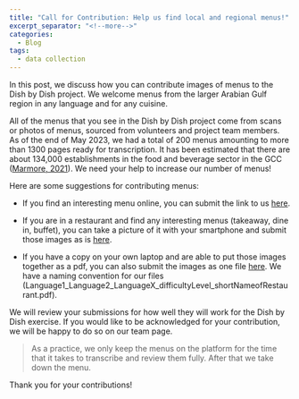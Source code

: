 ```yaml
---
title: "Call for Contribution: Help us find local and regional menus!"
excerpt_separator: "<!--more-->"
categories:
  - Blog
tags:
  - data collection
---
```


In this post, we discuss how you can contribute images of menus to the Dish by Dish project. We welcome menus from the larger Arabian Gulf region in any language and for any cuisine. 

All of the menus that you see in the Dish by Dish project come from scans or photos of menus, sourced from volunteers and project team members. As of the end of May 2023, we had a total of 200 menus amounting to more than 1300 pages ready for transcription. It has been estimated that there are about 134,000 establishments in the food and beverage sector in the GCC ([Marmore, 2021](https://www.marmoremena.com/en/reports/gcc-food-beverage-sector/)). We need your help to increase our number of menus!

Here are some suggestions for contributing menus:  

- If you find an interesting menu online, you can submit the link to us [here](https://forms.gle/zbeWbJGEgRcRkCAt6). 

- If you are in a restaurant and find any interesting menus (takeaway, dine in, buffet), you can take a picture of it with your smartphone and submit those images as is [here](https://forms.gle/zbeWbJGEgRcRkCAt6). 

- If you have a copy on your own laptop and are able to put those images together as a pdf, you can also submit the images as one file [here](https://forms.gle/zbeWbJGEgRcRkCAt6). We have a naming convention for our files (Language1_Language2_LanguageX_difficultyLevel_shortNameofRestaurant.pdf). 

We will review your submissions for how well they will work for the Dish by Dish exercise. If you would like to be acknowledged for your contribution, we will be happy to do so on our team page. 

> As a practice, we only keep the menus on the platform for the time that it takes to transcribe and review them fully. After that we take down the menu. 

Thank you for your contributions!